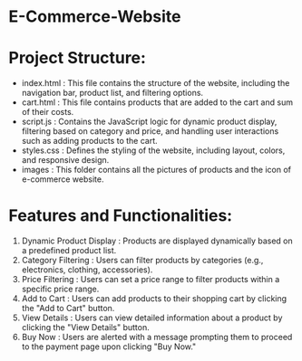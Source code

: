 # E-Commerce-Website

# Project Structure:

- index.html : This file contains the structure of the website, including the navigation bar, product list, and filtering options.
- cart.html : This file contains products that are added to the cart and sum of their costs.
- script.js : Contains the JavaScript logic for dynamic product display, filtering based on category and price, and handling user interactions such as adding products to the cart.
- styles.css : Defines the styling of the website, including layout, colors, and responsive design.
- images : This folder contains all the pictures of products and the icon of e-commerce website.

# Features and Functionalities:

1. Dynamic Product Display : Products are displayed dynamically based on a predefined product list.
2. Category Filtering : Users can filter products by categories (e.g., electronics, clothing, accessories).
3. Price Filtering : Users can set a price range to filter products within a specific price range.
4.  Add to Cart : Users can add products to their shopping cart by clicking the "Add to Cart" button.
5.  View Details : Users can view detailed information about a product by clicking the "View Details" button.
6.  Buy Now : Users are alerted with a message prompting them to proceed to the payment page upon clicking "Buy Now."

